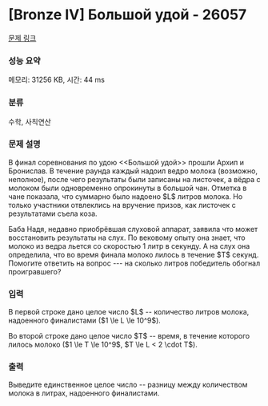 # [Bronze IV] Большой удой - 26057 

[문제 링크](https://www.acmicpc.net/problem/26057) 

### 성능 요약

메모리: 31256 KB, 시간: 44 ms

### 분류

수학, 사칙연산

### 문제 설명

<p>В финал соревнования по удою <<Большой удой>> прошли Архип и Бронислав. В течение раунда каждый надоил ведро молока (возможно, неполное), после чего результаты были записаны на листочек, а вёдра с молоком были одновременно опрокинуты в большой чан. Отметка в чане показала, что суммарно было надоено $L$ литров молока. Но только участники отвлеклись на вручение призов, как листочек с результатами съела коза.</p>

<p>Баба Надя, недавно приобрёвшая слуховой аппарат, заявила что может восстановить результаты на слух. По вековому опыту она знает, что молоко из ведра льется со скоростью 1 литр в секунду. А на слух она определила, что во время финала молоко лилось в течение $T$ секунд. Помогите ответить на вопрос --- на сколько литров победитель обогнал проигравшего?</p>

### 입력 

 <p>В первой строке дано целое число $L$ -- количество литров молока, надоенного финалистами ($1 \le L \le 10^9$).</p>

<p>Во второй строке дано целое число $T$ -- время, в течение которого лилось молоко ($1 \le T \le 10^9$, $T \le L < 2 \cdot T$).</p>

### 출력 

 <p>Выведите единственное целое число -- разницу между количеством молока в литрах, надоенного финалистами.</p>

